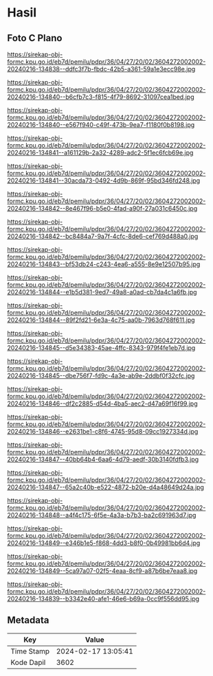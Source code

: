 # Hasil

## Foto C Plano

https://sirekap-obj-formc.kpu.go.id/eb7d/pemilu/pdpr/36/04/27/20/02/3604272002002-20240216-134838--ddfc3f7b-fbdc-42b5-a361-59a1e3ecc98e.jpg

https://sirekap-obj-formc.kpu.go.id/eb7d/pemilu/pdpr/36/04/27/20/02/3604272002002-20240216-134840--b6cfb7c3-f815-4f79-8692-31097cea1bed.jpg

https://sirekap-obj-formc.kpu.go.id/eb7d/pemilu/pdpr/36/04/27/20/02/3604272002002-20240216-134840--e567f940-c49f-473b-9ea7-f1180f0b8198.jpg

https://sirekap-obj-formc.kpu.go.id/eb7d/pemilu/pdpr/36/04/27/20/02/3604272002002-20240216-134841--a161129b-2a32-4289-adc2-5f1ec6fcb69e.jpg

https://sirekap-obj-formc.kpu.go.id/eb7d/pemilu/pdpr/36/04/27/20/02/3604272002002-20240216-134841--30acda73-0492-4d9b-869f-95bd346fd248.jpg

https://sirekap-obj-formc.kpu.go.id/eb7d/pemilu/pdpr/36/04/27/20/02/3604272002002-20240216-134842--8e467f96-b5e0-4fad-a90f-27a031c6450c.jpg

https://sirekap-obj-formc.kpu.go.id/eb7d/pemilu/pdpr/36/04/27/20/02/3604272002002-20240216-134842--bc8484a7-9a7f-4cfc-8de6-cef769d488a0.jpg

https://sirekap-obj-formc.kpu.go.id/eb7d/pemilu/pdpr/36/04/27/20/02/3604272002002-20240216-134843--bf53db24-c243-4ea6-a555-8e9e12507b95.jpg

https://sirekap-obj-formc.kpu.go.id/eb7d/pemilu/pdpr/36/04/27/20/02/3604272002002-20240216-134844--e1b5d381-9ed7-49a8-a0ad-cb7da4c1a6fb.jpg

https://sirekap-obj-formc.kpu.go.id/eb7d/pemilu/pdpr/36/04/27/20/02/3604272002002-20240216-134844--89f2fd21-6e3a-4c75-aa0b-7963d768f611.jpg

https://sirekap-obj-formc.kpu.go.id/eb7d/pemilu/pdpr/36/04/27/20/02/3604272002002-20240216-134845--d5e34383-45ae-4ffc-8343-979f4fe1eb7d.jpg

https://sirekap-obj-formc.kpu.go.id/eb7d/pemilu/pdpr/36/04/27/20/02/3604272002002-20240216-134845--dbe756f7-fd9c-4a3e-ab9e-2ddbf0f32cfc.jpg

https://sirekap-obj-formc.kpu.go.id/eb7d/pemilu/pdpr/36/04/27/20/02/3604272002002-20240216-134846--df2c2885-d54d-4ba5-aec2-d47a69f16f99.jpg

https://sirekap-obj-formc.kpu.go.id/eb7d/pemilu/pdpr/36/04/27/20/02/3604272002002-20240216-134846--e2631be1-c8f6-4745-95d8-09cc1927334d.jpg

https://sirekap-obj-formc.kpu.go.id/eb7d/pemilu/pdpr/36/04/27/20/02/3604272002002-20240216-134847--40bb64b4-6aa6-4d79-aedf-30b3140fdfb3.jpg

https://sirekap-obj-formc.kpu.go.id/eb7d/pemilu/pdpr/36/04/27/20/02/3604272002002-20240216-134847--65a2c40b-e522-4872-b20e-d4a48649d24a.jpg

https://sirekap-obj-formc.kpu.go.id/eb7d/pemilu/pdpr/36/04/27/20/02/3604272002002-20240216-134848--a4f4c175-6f5e-4a3a-b7b3-ba2c691963d7.jpg

https://sirekap-obj-formc.kpu.go.id/eb7d/pemilu/pdpr/36/04/27/20/02/3604272002002-20240216-134849--e346b1e5-f868-4dd3-b8f0-0b49981bb6d4.jpg

https://sirekap-obj-formc.kpu.go.id/eb7d/pemilu/pdpr/36/04/27/20/02/3604272002002-20240216-134849--5ca97a07-02f5-4eaa-8cf9-a87b6be7eaa8.jpg

https://sirekap-obj-formc.kpu.go.id/eb7d/pemilu/pdpr/36/04/27/20/02/3604272002002-20240216-134839--b3342e40-afe1-46e6-b69a-0cc9f556dd95.jpg


## Metadata

| Key        | Value               |
| ---------- | ------------------- |
| Time Stamp | 2024-02-17 13:05:41 |
| Kode Dapil | 3602                |



